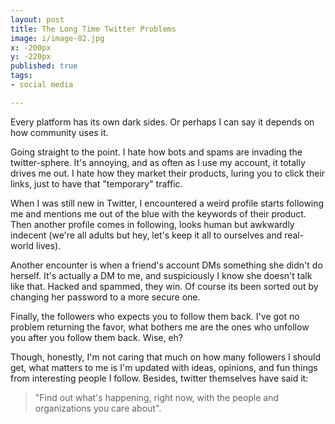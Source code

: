 ```yaml
---
layout: post
title: The Long Time Twitter Problems
image: i/image-02.jpg
x: -200px
y: -220px
published: true
tags:
- social media

---
```


Every platform has its own dark sides. Or perhaps I can say it depends on how community uses it.

Going straight to the point. I hate how bots and spams are invading the twitter-sphere. It's annoying, and as often as I use my account, it totally drives me out. I hate how they market their products, luring you to click their links, just to have that "temporary" traffic. 

When I was still new in Twitter, I encountered a weird profile starts following me and mentions me out of the blue with the keywords of their product. Then another profile comes in following, looks human but awkwardly indecent (we're all adults but hey, let's keep it all to ourselves and real-world lives).

Another encounter is when a friend's account DMs something she didn't do herself. It's actually a DM to me, and suspiciously I know she doesn't talk like that. Hacked and spammed, they win. Of course its been sorted out by changing her password to a more secure one.

Finally, the followers who expects you to follow them back. I've got no problem returning the favor, what bothers me are the ones who unfollow you after you follow them back. Wise, eh?

Though, honestly, I'm not caring that much on how many followers I should get, what matters to me is I'm updated with ideas, opinions, and fun things from interesting people I follow. Besides, twitter themselves have said it: 

> "Find out what's happening, right now, with the people and organizations you care about".
